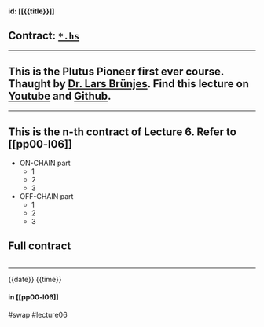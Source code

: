 
#### id: [[{{title}}]]
## Contract: [`*.hs`](https://github.com/input-output-hk/plutus-pioneer-program/blob/main/code/week06/src/Week06/Oracle/*.hs)

---
This is the Plutus Pioneer first ever course. Thaught by [Dr. Lars Brünjes](https://github.com/brunjlar). Find this lecture on [Youtube](https://www.youtube.com/watch?v=wY7R-PJn66g&t=4865s) and [Github](https://github.com/input-output-hk/plutus-pioneer-program/tree/main/code/week06).
---

---
This is the n-th contract of Lecture 6. Refer to [[pp00-l06]]
---


- ON-CHAIN part
    - 1
    - 2
    - 3
- OFF-CHAIN part
    - 1
    - 2
    - 3

## Full contract

```haskell

```

---
{{date}} {{time}}
#### in [[pp00-l06]]

#swap #lecture06 